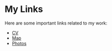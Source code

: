 # My Links

Here are some important links related to my work:

- [CV](https://niwebdesigns.co.uk/Myself/CV/)
- [Map](https://niwebdesigns.co.uk/Myself/Map)
- [Photos](https://niwebdesigns.co.uk/Myself/Photos)
